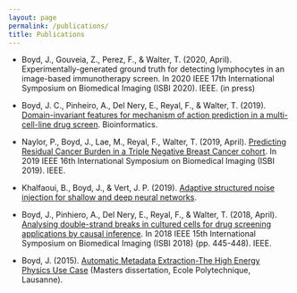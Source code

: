 ```yaml
---
layout: page
permalink: /publications/
title: Publications
---
```


* Boyd, J., Gouveia, Z., Perez, F., & Walter, T. (2020, April). Experimentally-generated ground truth for detecting lymphocytes in an image-based immunotherapy screen. In 2020 IEEE 17th International Symposium on Biomedical Imaging (ISBI 2020). IEEE. (in press)

* Boyd, J. C., Pinheiro, A., Del Nery, E., Reyal, F., & Walter, T. (2019). [Domain-invariant features for mechanism of action prediction in a multi-cell-line drug screen](https://academic.oup.com/bioinformatics/advance-article/doi/10.1093/bioinformatics/btz774/5586889). Bioinformatics.

* Naylor, P., Boyd, J., Lae, M., Reyal, F., Walter, T. (2019, April). [Predicting Residual Cancer Burden in a Triple Negative Breast Cancer cohort](https://ieeexplore.ieee.org/abstract/document/8759205/). In 2019 IEEE 16th International Symposium on Biomedical Imaging (ISBI 2019). IEEE.

* Khalfaoui, B., Boyd, J., & Vert, J. P. (2019). [Adaptive structured noise injection for shallow and deep neural networks](https://hal-mines-paristech.archives-ouvertes.fr/hal-02025929).

* Boyd, J., Pinhiero, A., Del Nery, E., Reyal, F., & Walter, T. (2018, April). [Analysing double-strand breaks in cultured cells for drug screening applications by causal inference](https://ieeexplore.ieee.org/abstract/document/8363612). In 2018 IEEE 15th International Symposium on Biomedical Imaging (ISBI 2018) (pp. 445-448). IEEE.

* Boyd, J. (2015). [Automatic Metadata Extraction-The High Energy Physics Use Case](https://cds.cern.ch/record/2039361) (Masters dissertation, Ecole Polytechnique, Lausanne).
